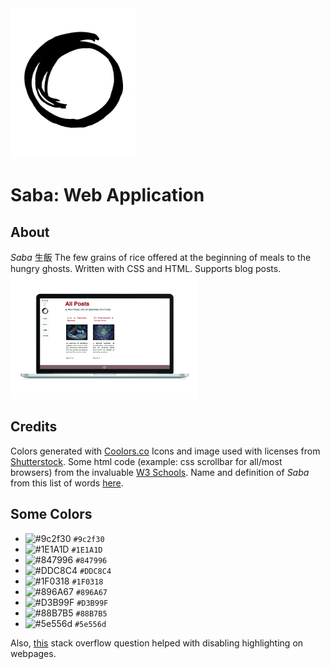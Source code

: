 <img src="resources/saba_logo_transparent.png" height="240" width="200" text-align="right"> 
<h1>Saba: Web Application</h1>
<h2>About</h2>
<i>Saba</i> 生飯 The few grains of rice offered at the beginning of meals to the hungry ghosts. Written with CSS and HTML.
Supports blog posts.
<img src="resources/saba_laptop.png" width="300" height="200" text-align="right">

<h2>Credits</h2> 
Colors generated with <a href="https://coolors.co/1f0318-9c2f30-e5f2c9-8c705f-1e1a1d">Coolors.co</a>
Icons and image used with licenses from <a href="https://www.shutterstock.com/">Shutterstock</a>. 
Some html code (example: css scrollbar for all/most browsers) from the invaluable <a href="https://www.w3schools.com/"> W3 Schools</a>. 
Name and definition of <i>Saba</i> from this list of words <a href="https://terebess.hu/zen/szoto/szotar/szotar.html">here</a>.

<h2>Some Colors</h2>

- ![#9c2f30](https://placehold.it/15/9c2f30/000000?text=+) `#9c2f30`
- ![#1E1A1D](https://placehold.it/15/1E1A1D/000000?text=+) `#1E1A1D`
- ![#847996](https://placehold.it/15/847996/000000?text=+) `#847996`
- ![#DDC8C4](https://placehold.it/15/DDC8C4/000000?text=+) `#DDC8C4`
- ![#1F0318](https://placehold.it/15/1F0318/000000?text=+) `#1F0318`
- ![#896A67](https://placehold.it/15/896A67/000000?text=+) `#896A67`
- ![#D3B99F](https://placehold.it/15/D3B99F/000000?text=+) `#D3B99F`
- ![#88B7B5](https://placehold.it/15/88B7B5/000000?text=+) `#88B7B5`
- ![#5e556d](https://placehold.it/15/5e556d/000000?text=+) `#5e556d`

Also, <a href="https://stackoverflow.com/questions/826782/how-to-disable-text-selection-highlighting">this</a> stack overflow question helped with disabling highlighting on webpages.
